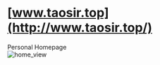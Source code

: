# [www.taosir.top](http://www.taosir.top/)
Personal Homepage <br>
![home_view](https://github.com/taosir/taosir.github.io/tree/master/assets/img/homepage.jpg)<br>


